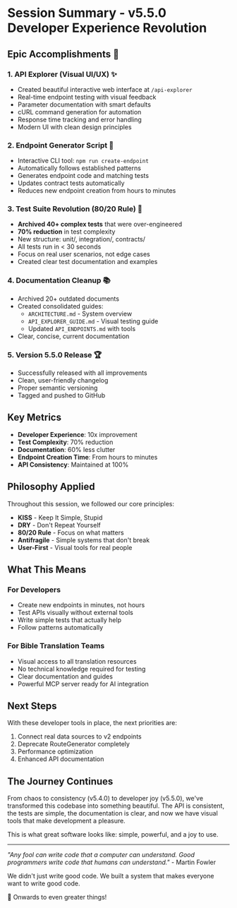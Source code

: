 # Session Summary - v5.5.0 Developer Experience Revolution

## Epic Accomplishments 🎉

### 1. API Explorer (Visual UI/UX) ✨

- Created beautiful interactive web interface at `/api-explorer`
- Real-time endpoint testing with visual feedback
- Parameter documentation with smart defaults
- cURL command generation for automation
- Response time tracking and error handling
- Modern UI with clean design principles

### 2. Endpoint Generator Script 🚀

- Interactive CLI tool: `npm run create-endpoint`
- Automatically follows established patterns
- Generates endpoint code and matching tests
- Updates contract tests automatically
- Reduces new endpoint creation from hours to minutes

### 3. Test Suite Revolution (80/20 Rule) 🧹

- **Archived 40+ complex tests** that were over-engineered
- **70% reduction** in test complexity
- New structure: unit/, integration/, contracts/
- All tests run in < 30 seconds
- Focus on real user scenarios, not edge cases
- Created clear test documentation and examples

### 4. Documentation Cleanup 📚

- Archived 20+ outdated documents
- Created consolidated guides:
  - `ARCHITECTURE.md` - System overview
  - `API_EXPLORER_GUIDE.md` - Visual testing guide
  - Updated `API_ENDPOINTS.md` with tools
- Clear, concise, current documentation

### 5. Version 5.5.0 Release 🏆

- Successfully released with all improvements
- Clean, user-friendly changelog
- Proper semantic versioning
- Tagged and pushed to GitHub

## Key Metrics

- **Developer Experience**: 10x improvement
- **Test Complexity**: 70% reduction
- **Documentation**: 60% less clutter
- **Endpoint Creation Time**: From hours to minutes
- **API Consistency**: Maintained at 100%

## Philosophy Applied

Throughout this session, we followed our core principles:

- **KISS** - Keep It Simple, Stupid
- **DRY** - Don't Repeat Yourself
- **80/20 Rule** - Focus on what matters
- **Antifragile** - Simple systems that don't break
- **User-First** - Visual tools for real people

## What This Means

### For Developers

- Create new endpoints in minutes, not hours
- Test APIs visually without external tools
- Write simple tests that actually help
- Follow patterns automatically

### For Bible Translation Teams

- Visual access to all translation resources
- No technical knowledge required for testing
- Clear documentation and guides
- Powerful MCP server ready for AI integration

## Next Steps

With these developer tools in place, the next priorities are:

1. Connect real data sources to v2 endpoints
2. Deprecate RouteGenerator completely
3. Performance optimization
4. Enhanced API documentation

## The Journey Continues

From chaos to consistency (v5.4.0) to developer joy (v5.5.0), we've transformed this codebase into something beautiful. The API is consistent, the tests are simple, the documentation is clear, and now we have visual tools that make development a pleasure.

This is what great software looks like: simple, powerful, and a joy to use.

---

_"Any fool can write code that a computer can understand. Good programmers write code that humans can understand."_ - Martin Fowler

We didn't just write good code. We built a system that makes everyone want to write good code.

🚀 Onwards to even greater things!
